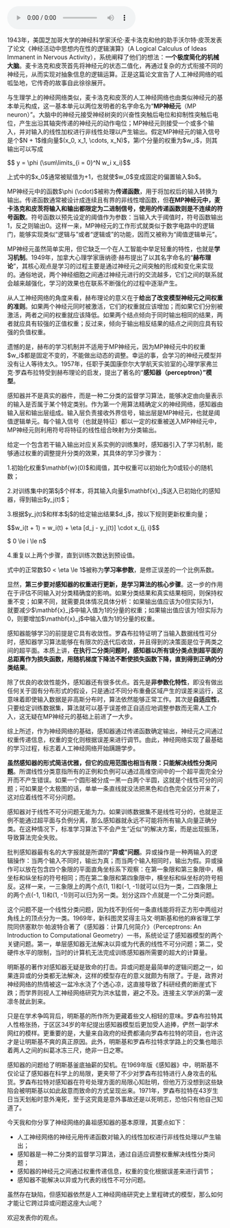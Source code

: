 <audio title="17 人工神经网络 _ 一个青年才俊的意外死亡：神经元与感知器" src="https://static001.geekbang.org/resource/audio/62/39/6284186408af79e6495d30741ee4e139.mp3" controls="controls"></audio> 
<p>1943年，美国芝加哥大学的神经科学家沃伦·麦卡洛克和他的助手沃尔特·皮茨发表了论文《神经活动中思想内在性的逻辑演算》（A Logical Calculus of Ideas Immanent in Nervous Activity），系统阐释了他们的想法：<strong>一个极度简化的机械大脑</strong>。麦卡洛克和皮茨首先将神经元的状态二值化，再通过复杂的方式衔接不同的神经元，从而实现对抽象信息的逻辑运算。正是这篇论文宣告了人工神经网络的呱呱坠地，它传奇的故事自此徐徐展开。</p>
<p>与生理学上的神经网络类似，麦卡洛克和皮茨的人工神经网络也由类似神经元的基本单元构成，这一基本单元以两位发明者的名字命名为“<strong>MP神经元</strong>（MP neuron）”。大脑中的神经元接受神经树突的兴奋性突触后电位和抑制性突触后电位，产生出沿其轴突传递的神经元的动作电位；MP神经元则接受一个或多个输入，并对输入的线性加权进行非线性处理以产生输出。假定MP神经元的输入信号是个$N + 1$维向量$(x_0, x_1, \cdots, x_N)$，第i个分量的权重为$w_i$，则其输出可以写成</p>
<p> $$ y = \phi (\sum\limits_{i = 0}^N w_i x_i)$$</p>
<p>上式中的$x_0$通常被赋值为+1，也就使$w_0$变成固定的偏置输入$b$。</p>
<p>MP神经元中的函数$\phi (\cdot)$被称为<strong>传递函数</strong>，用于将加权后的输入转换为输出。传递函数通常被设计成连续且有界的非线性增函数，但<strong>在MP神经元中，麦卡洛克和皮茨将输入和输出都限定为二进制信号，使用的传递函数则是不连续的符号函数</strong>。符号函数以预先设定的阈值作为参数：当输入大于阈值时，符号函数输出1，反之则输出0。这样一来，MP神经元的工作形式就类似于数字电路中的逻辑门，能够实现类似“逻辑与”或者“逻辑或”的功能，因而又被称为“阈值逻辑单元”。</p>
<!-- [[[read_end]]] -->
<p>MP神经元虽然简单实用，但它缺乏一个在人工智能中举足轻重的特性，也就是<strong>学习机制</strong>。1949年，加拿大心理学家唐纳德·赫布提出了以其名字命名的“<strong>赫布理论</strong>”，其核心观点是学习的过程主要是通过神经元之间突触的形成和变化来实现的。通俗地说，两个神经细胞之间通过神经元进行的交流越多，它们之间的联系就会越来越强化，学习的效果也在联系不断强化的过程中逐渐产生。</p>
<p>从人工神经网络的角度来看，赫布理论的意义在于<strong>给出了改变模型神经元之间权重的准则</strong>。如果两个神经元同时被激活，它们的权重就应该增加；而如果它们分别被激活，两者之间的权重就应该降低。如果两个结点倾向于同时输出相同的结果，两者就应具有较强的正值权重；反过来，倾向于输出相反结果的结点之间则应具有较强的负值权重。</p>
<p>遗憾的是，赫布的学习机制并不适用于MP神经元，因为MP神经元中的权重$w_i$都是固定不变的，不能做出动态的调整。幸运的事，会学习的神经元模型并没有让人等待太久。1957年，任职于美国康奈尔大学航天实验室的心理学家弗兰克·罗森布拉特受到赫布理论的启发，提出了著名的“<strong>感知器（perceptron）”模型</strong>。</p>
<p>感知器并不是真实的器件，而是一种二分类的监督学习算法，能够决定由向量表示的输入是否属于某个特定类别。作为第一个用算法精确定义的神经网络，感知器由输入层和输出层组成。输入层负责接收外界信号，输出层是MP神经元，也就是阈值逻辑单元。每个输入信号（也就是特征）都以一定的权重被送入MP神经元中，MP神经元则利用符号将特征的线性组合映射为分类输出。</p>
<p>给定一个包含若干输入输出对应关系实例的训练集时，感知器引入了学习机制，能够通过权重的调整提升分类的效果，其具体的学习步骤为：</p>
<p> 1.初始化权重$\mathbf{w}(0)$和阈值，其中权重可以初始化为0或较小的随机数；</p>
<p> 2.对训练集中的第$j$个样本，将其输入向量$\mathbf{x}_j$送入已初始化的感知器，得到输出$y_j(t)$；</p>
<p> 3.根据$y_j(t)$和样本$j$的给定输出结果$d_j$，按以下规则更新权重向量；</p>
<p>$$w_i(t + 1) = w_i(t) + \eta [d_j - y_j(t)] \cdot x_{j, i}$$</p>
<p>$ 0 \le i \le n$</p>
<p> 4.重复以上两个步骤，直到训练次数达到预设值。</p>
<p>式中的正常数$0 &lt; \eta \le 1$被称为<strong>学习率参数</strong>，是修正误差的一个比例系数。</p>
<p>显然，<strong>第三步要对感知器的权重进行更新，是学习算法的核心步骤</strong>。这一步的作用在于评估不同输入对分类精确度的影响。如果分类结果和真实结果相同，则保持权重不变；如果不同，就需要具体情况具体分析：如果输出值应该为0但实际为1，就要减少$\mathbf{x}_j$中输入值为1的分量的权重；如果输出值应该为1但实际为0，则要增加$\mathbf{x}_j$中输入值为1的分量的权重。</p>
<p>感知器能够学习的前提是它具有收敛性。罗森布拉特证明了当输入数据线性可分时，感知器学习算法能够在有限次的迭代后收敛，并且得到的决策面是位于两类之间的超平面。本质上讲，<strong>在执行二分类问题时，感知器以所有误分类点到超平面的总距离作为损失函数，用随机梯度下降法不断使损失函数下降，直到得到正确的分类结果</strong>。</p>
<p>除了优良的收敛性能外，感知器还有很多优点。首先是<strong>非参数化特性</strong>，即没有做出任何关于固有分布形式的假设，只是通过不同分布重叠区域产生的误差来运行，这意味着即使输入数据是非高斯分布时，算法依然能够正常工作。其次是<strong>自适应性</strong>，只要给定训练数据集，算法就可以基于误差修正自适应地调整参数而无需人工介入，这无疑在MP神经元的基础上前进了一大步。</p>
<p>综上所述，作为神经网络的基础，感知器通过传递函数确定输出，神经元之间通过权重传递信息，权重的变化则根据误差来进行调节。由此，神经网络实现了最基础的学习过程，标志着人工神经网络开始蹒跚学步。</p>
<p><strong>虽然感知器的形式简洁优雅，但它的应用范围也相当有限：只能解决线性分类问题</strong>。所谓线性分类意指所有的正例和负例可以通过高维空间中的一个超平面完全分开而不产生错误。如果一个圆形被分成一黑一白两个半圆，这就是个线性可分的问题；可如果是个太极图的话，单单一条直线就没法把黑色和白色完全区分开来了，这对应着线性不可分问题。</p>
<p>感知器对于线性不可分问题无能为力。如果训练数据集不是线性可分的，也就是正例不能通过超平面与负例分离，那么感知器就永远不可能将所有输入向量正确分类。在这种情况下，标准学习算法下不会产生“近似”的解决方案，而是出现振荡，导致算法完全失败。</p>
<p>批判感知器最有名的大字报就是所谓的<strong>“异或”问题</strong>。异或操作是一种两输入的逻辑操作：当两个输入不同时，输出为真；而当两个输入相同时，输出为假。异或操作可以放在包含四个象限的平面直角坐标系下观察：在第一象限和第三象限中，横坐标和纵坐标的符号相同；而在第二象限和第四象限中，横坐标和纵坐标的符号相反。这样一来，一三象限上的两个点(1, 1)和(-1, -1)就可以归为一类，二四象限上的两个点(-1, 1)和(1, -1)则可以归为另一类。划分这四个点就是一个二分类问题。</p>
<p>这个问题不是一个线性分类问题，因为找不到任何一条直线能将将正方形中两组对角线上的顶点分为一类。1969年，新科图灵奖得主马文·明斯基和他的麻省理工学院同侪塞默尔·帕波特合著了《感知器：计算几何简介》（Perceptrons: An Introduction to Computational Geometry）一书，系统论证了感知器模型的两个关键问题。第一，单层感知器无法解决以异或为代表的线性不可分问题；第二，受硬件水平的限制，当时的计算机无法完成训练感知器所需要的超大的计算量。</p>
<p>明斯基的著作对感知器无疑是致命的打击。异或问题是最简单的逻辑问题之一，如果连异或的分类都无法解决，这样的模型存在的意义就颇为有限了。于是，政界对神经网络的热情被这一盆冷水浇了个透心凉，这直接导致了科研经费的断崖式下跌；而学界则视人工神经网络研究为洪水猛兽，避之不及。连接主义学派的第一波凛冬就此到来。</p>
<p>只是在学术争鸣背后，明斯基的所作所为更藏着些文人相轻的意味。罗森布拉特其人性格张扬，于区区34岁的年纪提出感知器模型后更加受人追捧，俨然一副学术网红的模样。更重要的是，大量来自政府的经费都涌向罗森布拉特的项目，也许这才是让明斯基不爽的真正原因。此外，明斯基和罗森布拉特求学路上的交集也暗示着两人之间的纠葛冰冻三尺，绝非一日之寒。</p>
<p>感知器的问题给了明斯基釜底抽薪的契机。在1969年版《感知器》中，明斯基不仅论证了感知器在科学上的局限，更夹带了不少对罗森布拉特进行人身攻击的私货。罗森布拉特对感知器在符号处理方面的局限心知肚明，但他万万没想到这些缺陷会被明斯基以如此敌意而致命的方式呈现出来。1971年，罗森布拉特在43岁生日当天划船时意外淹死，至于这究竟是意外事故还是以死明志，恐怕只有他自己知道了。</p>
<p>今天我和你分享了神经网络的鼻祖感知器的基本原理，其要点如下：</p>
<ul>
<li>人工神经网络的神经元用传递函数对输入的线性加权进行非线性处理以产生输出；</li>
<li>感知器是一种二分类的监督学习算法，通过自适应调整权重解决线性分类问题；</li>
<li>感知器的神经元之间通过权重传递信息，权重的变化根据误差来进行调节；</li>
<li>感知器不能解决以异或为代表的线性不可分问题。</li>
</ul>
<p>虽然存在缺陷，但感知器依然是人工神经网络研究史上里程碑式的模型，那么如何才能让它跨过异或问题这座大山呢？</p>
<p>欢迎发表你的观点。</p>
<p><img src="https://static001.geekbang.org/resource/image/61/15/61cedd706a18b0b7b07697c6443f4715.jpg" alt=""></p>
<p></p>
